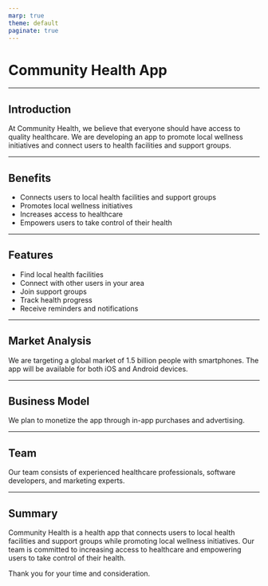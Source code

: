 ```yaml
---
marp: true
theme: default
paginate: true
---
```

# Community Health App

---
## Introduction

At Community Health, we believe that everyone should have access to quality healthcare. We are developing an app to promote local wellness initiatives and connect users to health facilities and support groups.

---
## Benefits

* Connects users to local health facilities and support groups
* Promotes local wellness initiatives
* Increases access to healthcare 
* Empowers users to take control of their health 

---
## Features

* Find local health facilities 
* Connect with other users in your area 
* Join support groups 
* Track health progress 
* Receive reminders and notifications 

---
## Market Analysis 

We are targeting a global market of 1.5 billion people with smartphones. The app will be available for both iOS and Android devices. 

---
## Business Model

We plan to monetize the app through in-app purchases and advertising. 

---
## Team 

Our team consists of experienced healthcare professionals, software developers, and marketing experts. 

---
## Summary

Community Health is a health app that connects users to local health facilities and support groups while promoting local wellness initiatives. Our team is committed to increasing access to healthcare and empowering users to take control of their health. 

Thank you for your time and consideration.
  
